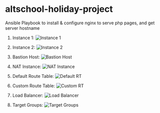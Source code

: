 # altschool-holiday-project

Ansible Playbook to install & configure nginx to serve php pages, and get server hostname

1. Instance 1:
![Instance 1](aws_server_setup\inst._1.png)

2. Instance 2:
![Instance 2](aws_server_setup\inst._2.png)

3. Bastion Host:
![Bastion Host](aws_server_setup\bastion_host.png)

4. NAT Instance:
![NAT Instance](aws_server_setup\nat-inst..png)

5. Default Route Table:
![Default RT](aws_server_setup\public_route_table.png)

6. Custom Route Table:
![Custom RT](aws_server_setup\private-route-table.png)

7. Load Balancer:
![Load Balancer](aws_server_setup\load-balancer.png)

8. Target Groups:
![Target Groups](aws_server_setup\target-groups.png)